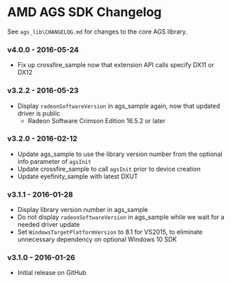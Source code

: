 # AMD AGS SDK Changelog

See `ags_lib\CHANGELOG.md` for changes to the core AGS library.

### v4.0.0 - 2016-05-24
* Fix up crossfire_sample now that extension API calls specify DX11 or DX12

### v3.2.2 - 2016-05-23
* Display `radeonSoftwareVersion` in ags_sample again, now that updated driver is public
  * Radeon Software Crimson Edition 16.5.2 or later

### v3.2.0 - 2016-02-12
* Update ags_sample to use the library version number from the optional info parameter of `agsInit`
* Update crossfire_sample to call `agsInit` prior to device creation
* Update eyefinity_sample with latest DXUT

### v3.1.1 - 2016-01-28
* Display library version number in ags_sample
* Do not display `radeonSoftwareVersion` in ags_sample while we wait for a needed driver update
* Set `WindowsTargetPlatformVersion` to 8.1 for VS2015, to eliminate unnecessary dependency on optional Windows 10 SDK

### v3.1.0 - 2016-01-26
* Initial release on GitHub
